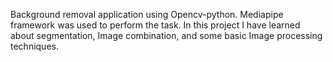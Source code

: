 Background removal application using Opencv-python.
Mediapipe framework was used to perform the task.
In this project I have learned about segmentation, Image combination, and some basic Image processing techniques.
